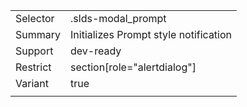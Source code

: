 
|  |  |
|-------|-------|
| Selector | .slds-modal_prompt |
| Summary | Initializes Prompt style notification |
| Support | dev-ready |
| Restrict | section[role="alertdialog"] |
| Variant | true |
|  |  |

